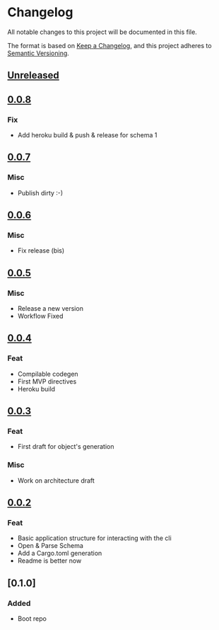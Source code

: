 # Changelog

All notable changes to this project will be documented in this file.

The format is based on [Keep a Changelog](https://keepachangelog.com/en/1.0.0/),
and this project adheres to [Semantic Versioning](https://semver.org/spec/v2.0.0.html).

## [Unreleased]

## [0.0.8]

### Fix

-   Add heroku build & push & release for schema 1

## [0.0.7]

### Misc

-   Publish dirty :-)

## [0.0.6]

### Misc

-   Fix release (bis)

## [0.0.5]

### Misc

-   Release a new version
-   Workflow Fixed

## [0.0.4]

### Feat

-   Compilable codegen
-   First MVP directives
-   Heroku build

## [0.0.3]

### Feat

-   First draft for object's generation

### Misc

-   Work on architecture draft

## [0.0.2]

### Feat

-   Basic application structure for interacting with the cli
-   Open & Parse Schema
-   Add a Cargo.toml generation
-   Readme is better now

## [0.1.0]

### Added

-   Boot repo

[Unreleased]: https://github.com/Miaxos/asbru/compare/v0.0.8...HEAD

[0.0.8]: https://github.com/Miaxos/asbru/compare/v0.0.7...v0.0.8

[0.0.7]: https://github.com/Miaxos/asbru/compare/v0.0.6...v0.0.7

[0.0.6]: https://github.com/Miaxos/asbru/compare/v0.0.5...v0.0.6

[0.0.5]: https://github.com/Miaxos/asbru/compare/v0.0.4...v0.0.5

[0.0.4]: https://github.com/Miaxos/asbru/compare/v0.0.3...v0.0.4

[0.0.3]: https://github.com/Miaxos/asbru/compare/v0.0.2...v0.0.3

[0.0.2]: https://github.com/Miaxos/asbru/compare/v0.0.1...v0.0.2

